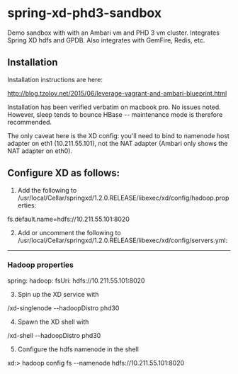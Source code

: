 # spring-xd-phd3-sandbox
Demo sandbox with with an Ambari vm and PHD 3 vm cluster. Integrates Spring XD hdfs and GPDB. Also integrates with GemFire, Redis, etc.

## Installation

Installation instructions are here:

http://blog.tzolov.net/2015/06/leverage-vagrant-and-ambari-blueprint.html

Installation has been verified verbatim on macbook pro.  No issues noted. However, sleep tends to bounce HBase -- maintenance mode is therefore recommended.

The only caveat here is the XD config: you'll need to bind to namenode host adapter on eth1 (10.211.55.101), not the NAT adapter (Ambari only shows the NAT adapter on eth0). 

## Configure XD as follows:

1) Add the following to
/usr/local/Cellar/springxd/1.2.0.RELEASE/libexec/xd/config/hadoop.properties:

fs.default.name=hdfs://10.211.55.101:8020 

2) Add or uncomment the following to
/usr/local/Cellar/springxd/1.2.0.RELEASE/libexec/xd/config/servers.yml:

---
### Hadoop properties
spring:
  hadoop:
  fsUri: hdfs://10.211.55.101:8020

3) Spin up the XD service with 

<path-to-spring-xd>/xd-singlenode --hadoopDistro phd30

4) Spawn the XD shell with

<path-to-spring-xd>/xd-shell --hadoopDistro phd30

5) Configure the hdfs namenode in the shell

xd:> hadoop config fs --namenode hdfs://10.211.55.101:8020
